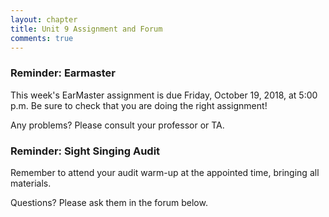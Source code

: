 ```yaml
---
layout: chapter
title: Unit 9 Assignment and Forum
comments: true
---
```


### Reminder: Earmaster 

This week's EarMaster assignment is due Friday, October 19, 2018, at 5:00 p.m. Be sure to check that you are doing the right assignment!

Any problems? Please consult your professor or TA.

### Reminder: Sight Singing Audit 

Remember to attend your audit warm-up at the appointed time, bringing all materials.

Questions? Please ask them in the forum below.